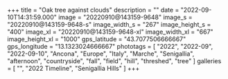 +++
title = "Oak tree against clouds"
description = ""
date = "2022-09-10T14:31:59.000"
image = "20220910@143159-9648"
image_s = "20220910@143159-9648-s"
image_width_s = "267"
image_height_s = "400"
image_xl = "20220910@143159-9648-xl"
image_width_xl = "667"
image_height_xl = "1000"
gps_latitude = "43.7077506666667"
gps_longitude = "13.1323024666667"
phototags = [ "2022", "2022-09", "2022-09-10", "Ancona", "Europe", "Italy", "Marche", "Senigallia", "afternoon", "countryside", "fall", "field", "hill", "threshed", "tree" ]
galleries = [ "", "2022 Timeline", "Senigallia Hills" ]
+++
